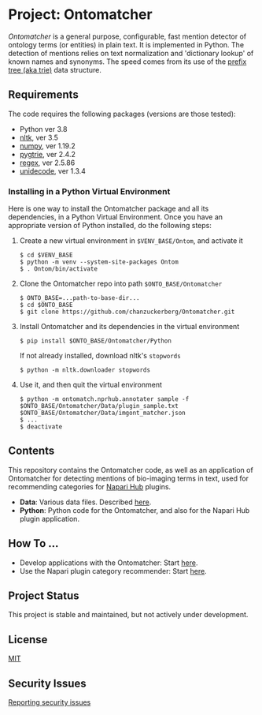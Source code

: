 # Project: Ontomatcher


_Ontomatcher_ is a general purpose, configurable, fast mention detector of ontology terms (or entities) in plain text. It is implemented in Python. The detection of mentions relies on text normalization and 'dictionary lookup' of known names and synonyms. The speed comes from its use of the [prefix tree (aka trie)](https://en.wikipedia.org/wiki/Trie) data structure.

## Requirements

The code requires the following packages (versions are those tested):

* Python ver 3.8
* [nltk](https://www.nltk.org), ver 3.5
* [numpy](https://numpy.org), ver 1.19.2
* [pygtrie](https://github.com/google/pygtrie), ver 2.4.2
* [regex](https://github.com/mrabarnett/mrab-regex), ver 2.5.86
* [unidecode](https://pypi.org/project/Unidecode/), ver 1.3.4

### Installing in a Python Virtual Environment

Here is one way to install the Ontomatcher package and all its dependencies, in a Python Virtual Environment. Once you have an appropriate version of Python installed, do the following steps:

1. Create a new virtual environment in `$VENV_BASE/Ontom`, and activate it

	```shell
	$ cd $VENV_BASE
	$ python -m venv --system-site-packages Ontom
	$ . Ontom/bin/activate
	```

2. Clone the Ontomatcher repo into path `$ONTO_BASE/Ontomatcher`

	```shell
	$ ONTO_BASE=...path-to-base-dir...
	$ cd $ONTO_BASE
	$ git clone https://github.com/chanzuckerberg/Ontomatcher.git
	```
	
3. Install Ontomatcher and its dependencies in the virtual environment

	```shell
	$ pip install $ONTO_BASE/Ontomatcher/Python
	```
	
	If not already installed, download nltk's `stopwords`
	
	```shell
	$ python -m nltk.downloader stopwords
	```
	
4. Use it, and then quit the virtual environment

	```shell
	$ python -m ontomatch.nprhub.annotater sample -f $ONTO_BASE/Ontomatcher/Data/plugin_sample.txt $ONTO_BASE/Ontomatcher/Data/imgont_matcher.json
	$ ...
	$ deactivate
	```


## Contents

This repository contains the Ontomatcher code, as well as an application of Ontomatcher for detecting mentions of bio-imaging terms in text, used for recommending categories for [Napari Hub](https://www.napari-hub.org) plugins.

* **Data**: Various data files. Described [here](Data/ReadMe.md).
* **Python**: Python code for the Ontomatcher, and also for the Napari Hub plugin application.

## How To ...

* Develop applications with the Ontomatcher: Start [here](Python/ReadMe.md).
* Use the Napari plugin category recommender: Start [here](Python/ReadMe_NapariPlugin.md).

## Project Status

This project is stable and maintained, but not actively under development.

## License

[MIT](LICENSE)

## Security Issues

[Reporting security issues](SECURITY.md)
